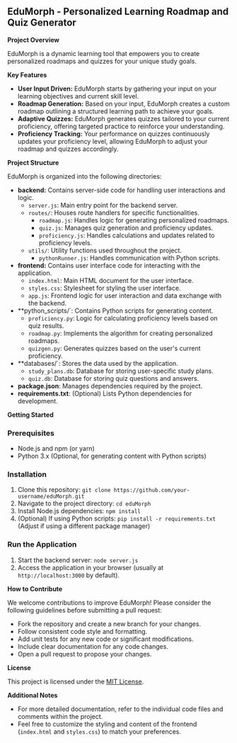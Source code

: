 ## EduMorph - Personalized Learning Roadmap and Quiz Generator

**Project Overview**

EduMorph is a dynamic learning tool that empowers you to create personalized roadmaps and quizzes for your unique study goals.

**Key Features**

* **User Input Driven:** EduMorph starts by gathering your input on your learning objectives and current skill level.
* **Roadmap Generation:** Based on your input, EduMorph creates a custom roadmap outlining a structured learning path to achieve your goals.
* **Adaptive Quizzes:** EduMorph generates quizzes tailored to your current proficiency, offering targeted practice to reinforce your understanding.
* **Proficiency Tracking:** Your performance on quizzes continuously updates your proficiency level, allowing EduMorph to adjust your roadmap and quizzes accordingly.

**Project Structure**

EduMorph is organized into the following directories:

  - **backend:** Contains server-side code for handling user interactions and logic.
      - `server.js`: Main entry point for the backend server.
      - `routes/`: Houses route handlers for specific functionalities.
          - `roadmap.js`: Handles logic for generating personalized roadmaps.
          - `quiz.js`: Manages quiz generation and proficiency updates.
          - `proficiency.js`: Handles calculations and updates related to proficiency levels.
      - `utils/`: Utility functions used throughout the project.
          - `pythonRunner.js`: Handles communication with Python scripts.
  - **frontend:** Contains user interface code for interacting with the application.
      - `index.html`: Main HTML document for the user interface.
      - `styles.css`: Stylesheet for styling the user interface.
      - `app.js`: Frontend logic for user interaction and data exchange with the backend.
  - **python_scripts/`: Contains Python scripts for generating content.
      - `proficiency.py`: Logic for calculating proficiency levels based on quiz results.
      - `roadmap.py`: Implements the algorithm for creating personalized roadmaps.
      - `quizgen.py`: Generates quizzes based on the user's current proficiency.
  - **databases/`: Stores the data used by the application.
      - `study_plans.db`: Database for storing user-specific study plans.
      - `quiz.db`: Database for storing quiz questions and answers.
  - **package.json**: Manages dependencies required by the project.
  - **requirements.txt**: (Optional) Lists Python dependencies for development.

**Getting Started**

### Prerequisites

* Node.js and npm (or yarn)
* Python 3.x (Optional, for generating content with Python scripts)

### Installation

1. Clone this repository: `git clone https://github.com/your-username/eduMorph.git`
2. Navigate to the project directory: `cd eduMorph`
3. Install Node.js dependencies: `npm install`
4. (Optional) If using Python scripts: `pip install -r requirements.txt` (Adjust if using a different package manager)

### Run the Application

1. Start the backend server: `node server.js`
2. Access the application in your browser (usually at `http://localhost:3000` by default).

**How to Contribute**

We welcome contributions to improve EduMorph! Please consider the following guidelines before submitting a pull request:

  * Fork the repository and create a new branch for your changes.
  * Follow consistent code style and formatting.
  * Add unit tests for any new code or significant modifications.
  * Include clear documentation for any code changes.
  * Open a pull request to propose your changes.

**License**

This project is licensed under the [MIT License](https://www.google.com/url?sa=E&source=gmail&q=https://www.google.com/url?sa=E%26source=gmail%26q=https://choosealicense.com/licenses/mit/).

**Additional Notes**

  * For more detailed documentation, refer to the individual code files and comments within the project.
  * Feel free to customize the styling and content of the frontend (`index.html` and `styles.css`) to match your preferences.

